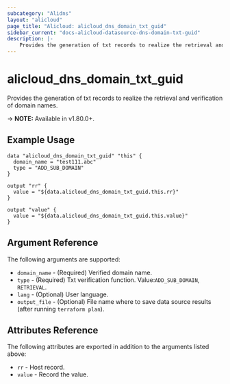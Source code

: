 ```yaml
---
subcategory: "Alidns"
layout: "alicloud"
page_title: "Alicloud: alicloud_dns_domain_txt_guid"
sidebar_current: "docs-alicloud-datasource-dns-domain-txt-guid"
description: |-
    Provides the generation of txt records to realize the retrieval and verification of domain names.
---
```


# alicloud\_dns\_domain\_txt\_guid

Provides the generation of txt records to realize the retrieval and verification of domain names.

-> **NOTE:** Available in v1.80.0+.

## Example Usage

```
data "alicloud_dns_domain_txt_guid" "this" {
  domain_name = "test111.abc"
  type = "ADD_SUB_DOMAIN"
}

output "rr" {
  value = "${data.alicloud_dns_domain_txt_guid.this.rr}"
}

output "value" {
  value = "${data.alicloud_dns_domain_txt_guid.this.value}"
}
```

## Argument Reference

The following arguments are supported:

* `domain_name` - (Required) Verified domain name.
* `type` - (Required) Txt verification function. Value:`ADD_SUB_DOMAIN`, `RETRIEVAL`.
* `lang` - (Optional) User language.
* `output_file` - (Optional) File name where to save data source results (after running `terraform plan`).

## Attributes Reference

The following attributes are exported in addition to the arguments listed above:

* `rr` - Host record.
* `value` - Record the value.

  
